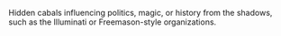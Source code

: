 Hidden cabals influencing politics, magic, or history from the shadows, such as the Illuminati or Freemason-style organizations.